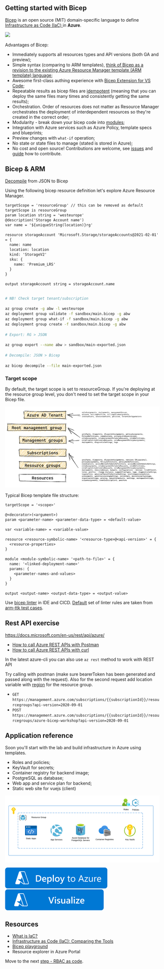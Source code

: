 ## Getting started with Bicep

[Bicep](https://github.com/Azure/bicep) is an open source (MIT) domain-specific language to define [Infrastructure as Code (IaC) ](https://docs.microsoft.com/en-us/devops/deliver/what-is-infrastructure-as-code)in **Azure**.

![](/.attachments/arm.png)

Advantages of Bicep:

* Immediately supports all resources types and API versions (both GA and preview);
* Simple syntax (comparing to ARM templates), [think of Bicep as a revision to the existing Azure Resource Manager template (ARM template) language](https://docs.microsoft.com/en-us/azure/azure-resource-manager/bicep/frequently-asked-questions#why-create-a-new-language-instead-of-using-an-existing-one); 
* Awesome first-class authing experience with [Bicep Extension for VS Code](https://marketplace.visualstudio.com/items?itemName=ms-azuretools.vscode-bicep);
* Repeatable results as bicep files are [idempotent](https://en.wikipedia.org/wiki/Idempotence) (meaning that you can deploy the same files many times and consistently getting the same results);
* Orchestration. Order of resources does not matter as Resource Manager orchestrates the deployment of interdependent resources so they're created in the correct order;
* Modularity - break down your bicep code into [modules](https://docs.microsoft.com/en-us/azure/azure-resource-manager/bicep/modules);
* Integration with Azure services such as Azure Policy, template specs and blueprints;
* Preview changes with `what-if` operation;
* No state or state files to manage (stated is stored in Azure);
* No cost and open source! Contributions are welcome, see [issues](https://github.com/Azure/bicep/contribute) and [guide](https://github.com/Azure/bicep/blob/985abdb65cb5407bebd6ce74319a113907a9a9f3/CONTRIBUTING.md) how to contribute.

## Bicep & ARM

[Decompile](https://docs.microsoft.com/en-us/azure/azure-resource-manager/bicep/decompile?tabs=azure-cli) from JSON to Bicep

Using the following bicep resource definition let's explore Azure Resource Manager.

```bicep
targetScope = 'resourceGroup' // this can be removed as default targetScope is resourceGroup
param location string = 'westeurope'
@description('Storage Account name')
var name = '${uniqueString(location)}rg'

resource storageAccount 'Microsoft.Storage/storageAccounts@2021-02-01' = {
  name: name
  location: location
  kind: 'StorageV2'
  sku: {
    name: 'Premium_LRS'
  }
}

output storageAccount string = storageAccount.name
```

```bash

# NB! Check target tenant/subscription

az group create -g abw -l westeurope
az deployment group validate -f sandbox/main.bicep -g abw
az deployment group what-if -f sandbox/main.bicep -g abw
az deployment group create -f sandbox/main.bicep -g abw

# Export: RG > JSON

az group export --name abw > sandbox/main-exported.json

# Decompile: JSON > Bicep

az bicep decompile --file main-exported.json

```

### Target scope

By default, the target scope is set to resourceGroup. If you're deploying at the resource group level, you don't need to set the target scope in your Bicep file.

![Azure Scope](/.attachments/az-target-scopes.png)

Typical Bicep template file structure:

```bicep
targetScope = '<scope>'

@<decorator>(<argument>)
param <parameter-name> <parameter-data-type> = <default-value>

var <variable-name> = <variable-value>

resource <resource-symbolic-name> '<resource-type>@<api-version>' = {
  <resource-properties>
}

module <module-symbolic-name> '<path-to-file>' = {
  name: '<linked-deployment-name>'
  params: {
    <parameter-names-and-values>
  }
}

output <output-name> <output-data-type> = <output-value>
```

Use [bicep linter](https://docs.microsoft.com/en-us/azure/azure-resource-manager/bicep/linter) in IDE and CICD. [Default](https://docs.microsoft.com/en-us/azure/azure-resource-manager/bicep/linter#default-rules) set of linter rules are taken from [arm-ttk test cases](https://docs.microsoft.com/en-us/azure/azure-resource-manager/templates/template-test-cases).

## Rest API exercise

https://docs.microsoft.com/en-us/rest/api/azure/

* [How to call Azure REST APIs with Postman](https://docs.microsoft.com/en-us/rest/api/azure/#how-to-call-azure-rest-apis-with-postman)
* [How to call Azure REST APIs with curl](https://docs.microsoft.com/en-us/rest/api/azure/#how-to-call-azure-rest-apis-with-curl)

In the latest azure-cli you can also use `az rest` method to work with REST API

Try calling with postman (make sure bearerToken has been generated and passed along with the request). Also for the second request add location variable with [region](https://docs.microsoft.com/en-us/azure/availability-zones/cross-region-replication-azure#azure-cross-region-replication-pairings-for-all-geographies) for the resource group.

* `GET https://management.azure.com/subscriptions/{{subscriptionId}}/resourcegroups?api-version=2020-09-01`
* `POST https://management.azure.com/subscriptions/{{subscriptionId}}/resourcegroups/azure-bicep-workshop?api-version=2020-09-01`

## Application reference

Soon you'll start with the lab and build infrastructure in Azure using templates. 

- Roles and policies;
- KeyVault for secrets;
- Container registry for backend image;
- PostgreSQL as database;
- Web app and service plan for backend;
- Static web site for vuejs (client)
  
![Full Stack Application in Azure with Bicep](/.attachments/full-stack-with-bicep.png)

[![Deploy to Azure](https://raw.githubusercontent.com/Azure/azure-quickstart-templates/master/1-CONTRIBUTION-GUIDE/images/deploytoazure.svg)](https://portal.azure.com/#create/Microsoft.Template/uri/)
[![Visualize](https://raw.githubusercontent.com/Azure/azure-quickstart-templates/master/1-CONTRIBUTION-GUIDE/images/visualizebutton.svg)](http://armviz.io/#/?load=)

## Resources 

* [What is IaC?](https://www.youtube.com/watch?v=uETq8KKVUFY)
* [Infrastructure as Code (IaC): Comparing the Tools](https://techcommunity.microsoft.com/t5/itops-talk-blog/infrastructure-as-code-iac-comparing-the-tools/ba-p/3205045)
* [Bicep playground](https://aka.ms/bicepdemo)
* Resource explorer in Azure Portal

Move to the next [step - RBAC as code](1-RBAC-as-code.md).